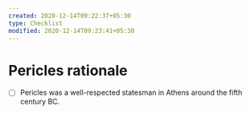 ```yaml
---
created: 2020-12-14T09:22:37+05:30
type: Checklist
modified: 2020-12-14T09:23:41+05:30
---
```


# Pericles rationale

- [ ] Pericles  was a well-respected statesman in Athens around the fifth century BC.